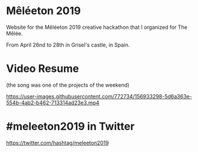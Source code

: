 Mêléeton 2019
=============================================

Website for the Mêléeton 2019 creative hackathon that I organized for The Mêlée.

From April 26nd to 28th in Grisel's castle, in Spain.

Video Resume
=============================================
(the song was one of the projects of the weekend)

https://user-images.githubusercontent.com/772734/156933298-5d6a363e-554b-4ab2-b462-713314ad23e3.mp4

#meleeton2019 in Twitter
=============================================
https://twitter.com/hashtag/meleeton2019